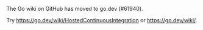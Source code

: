 The Go wiki on GitHub has moved to go.dev (#61940).

Try <https://go.dev/wiki/HostedContinuousIntegration> or <https://go.dev/wiki/>.

